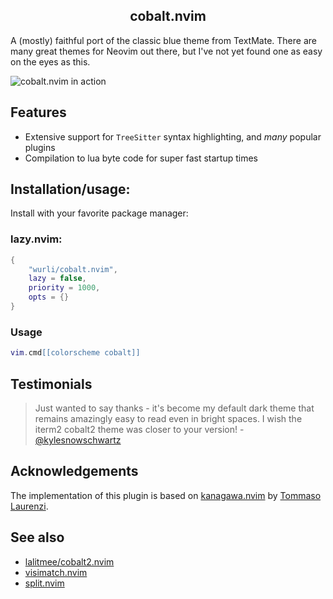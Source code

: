 <p align="center">
  <h2 align="center">cobalt.nvim</h2>
</p>

A (mostly) faithful port of the classic blue theme from TextMate. There are
many great themes for Neovim out there, but I've not yet found one as easy on
the eyes as this.

![cobalt.nvim in action](https://github.com/user-attachments/assets/3422936f-1849-47c5-8136-16f76546f3c0)

## Features

- Extensive support for `TreeSitter` syntax highlighting, and _many_ popular plugins
- Compilation to lua byte code for super fast startup times

## Installation/usage:

Install with your favorite package manager:

### lazy.nvim:
``` lua
{
    "wurli/cobalt.nvim",
    lazy = false,
    priority = 1000,
    opts = {}
}
```

### Usage
``` lua
vim.cmd[[colorscheme cobalt]]
```

## Testimonials
> Just wanted to say thanks - it's become my default dark theme that remains amazingly easy to read even
> in bright spaces. I wish the iterm2 cobalt2 theme was closer to your version!
\- [@kylesnowschwartz](https://github.com/kylesnowschwartz)

## Acknowledgements

The implementation of this plugin is based on
[kanagawa.nvim](https://github.com/rebelot/kanagawa.nvim) by [Tommaso
Laurenzi](https://github.com/rebelot).

## See also

*   [lalitmee/cobalt2.nvim](https://github.com/lalitmee/cobalt2.nvim)
*   [visimatch.nvim](https://github.com/wurli/visimatch.nvim)
*   [split.nvim](https://github.com/wurli/split.nvim)

